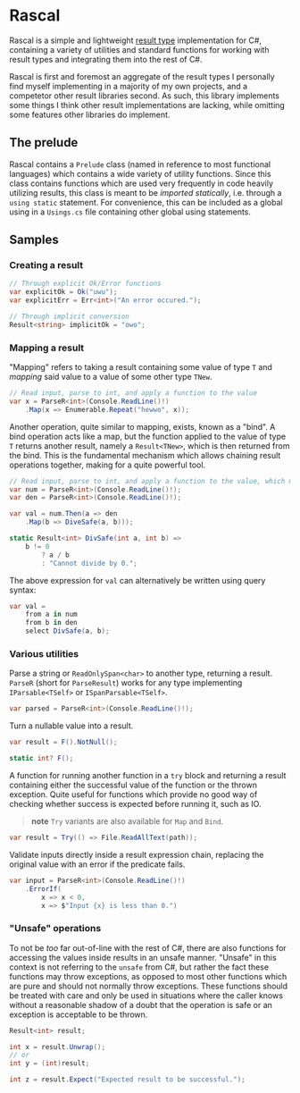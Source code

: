 # Rascal
Rascal is a simple and lightweight [result type](https://www.youtube.com/watch?v=srQt1NAHYC0&t=1018s) implementation for C#, containing a variety of utilities and standard functions for working with result types and integrating them into the rest of C#.

Rascal is first and foremost an aggregate of the result types I personally find myself implementing in a majority of my own projects, and a competetor other result libraries second. As such, this library implements some things I think other result implementations are lacking, while omitting some features other libraries do implement.

## The prelude

Rascal contains a `Prelude` class (named in reference to most functional languages) which contains a wide variety of utility functions. Since this class contains functions which are used very frequently in code heavily utilizing results, this class is meant to be *imported statically*, i.e. through a `using static` statement. For convenience, this can be included as a global using in a `Usings.cs` file containing other global using statements.

## Samples

### Creating a result
```cs
// Through explicit Ok/Error functions
var explicitOk = Ok("uwu");
var explicitErr = Err<int>("An error occured.");

// Through implicit conversion
Result<string> implicitOk = "owo";
```

### Mapping a result

"Mapping" refers to taking a result containing some value of type `T` and *mapping* said value to a value of some other type `TNew`.
```cs
// Read input, parse to int, and apply a function to the value
var x = ParseR<int>(Console.ReadLine()!)
    .Map(x => Enumerable.Repeat("hewwo", x));
```

Another operation, quite similar to mapping, exists, known as a "bind". A bind operation acts like a map, but the function applied to the value of type `T` returns another result, namely a `Result<TNew>`, which is then returned from the bind. This is the fundamental mechanism which allows chaining result operations together, making for a quite powerful tool.
```cs
// Read input, parse to int, and apply a function to the value, which may fail
var num = ParseR<int>(Console.ReadLine()!);
var den = ParseR<int>(Console.ReadLine()!);

var val = num.Then(a => den
    .Map(b => DiveSafe(a, b)));

static Result<int> DivSafe(int a, int b) =>
    b != 0
        ? a / b
        : "Cannot divide by 0.";
```

The above expression for `val` can alternatively be written using query syntax:
```cs
var val =
    from a in num
    from b in den
    select DivSafe(a, b);
```

### Various utilities

Parse a string or `ReadOnlySpan<char>` to another type, returning a result. `ParseR` (short for `ParseResult`) works for any type implementing `IParsable<TSelf>` or `ISpanParsable<TSelf>`.
```cs
var parsed = ParseR<int>(Console.ReadLine()!);
```

Turn a nullable value into a result.
```cs
var result = F().NotNull();

static int? F();
```

A function for running another function in a `try` block and returning a result containing either the successful value of the function or the thrown exception. Quite useful for functions which provide no good way of checking whether success is expected before running it, such as IO.

> **note** `Try` variants are also available for `Map` and `Bind`.
```cs
var result = Try(() => File.ReadAllText(path));
```

Validate inputs directly inside a result expression chain, replacing the original value with an error if the predicate fails.
```cs
var input = ParseR<int>(Console.ReadLine()!)
    .ErrorIf(
        x => x < 0,
        x => $"Input {x} is less than 0.")
```

### "Unsafe" operations

To not be *too* far out-of-line with the rest of C#, there are also functions for accessing the values inside results in an unsafe manner. "Unsafe" in this context is not referring to the `unsafe` from C#, but rather the fact these functions may throw exceptions, as opposed to most other functions which are pure and should not normally throw exceptions. These functions should be treated with care and only be used in situations where the caller knows without a reasonable shadow of a doubt that the operation is safe or an exception is acceptable to be thrown.
```cs
Result<int> result;

int x = result.Unwrap();
// or
int y = (int)result;

int z = result.Expect("Expected result to be successful.");
```
